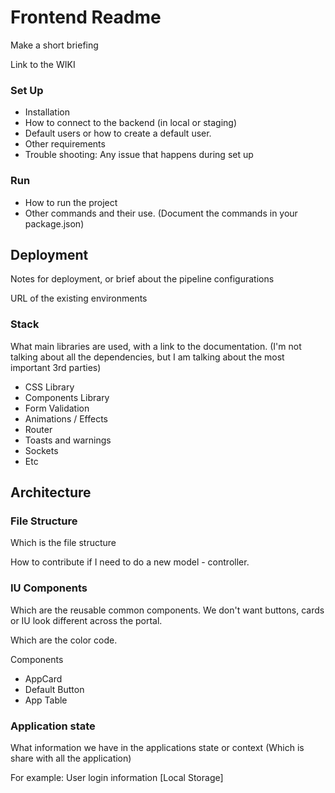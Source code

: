 # Frontend Readme

Make a short briefing

Link to the WIKI
### Set Up

- Installation
- How to connect to the backend (in local or staging)
- Default users or how to create a default user.
- Other requirements
- Trouble shooting: Any issue that happens during set up

### Run

- How to run the project
- Other commands and their use. (Document the commands in your package.json)

## Deployment

Notes for deployment, or brief about the pipeline configurations

URL of the existing environments

### Stack

What main libraries are used, with a link to the documentation. (I'm not talking about all the dependencies, but I am talking about the most important 3rd parties)

- CSS Library
- Components Library
- Form Validation
- Animations / Effects
- Router
- Toasts and warnings
- Sockets
- Etc

## Architecture

### File Structure

Which is the file structure

How to contribute if I need to do a new model - controller.

### IU Components

Which are the reusable common components. We don't want buttons, cards or IU look different across the portal.

Which are the color code. 

Components
 - AppCard
 - Default Button
 - App Table

### Application state

What information we have in the applications state or context (Which is share with all the application)

For example: User login information [Local Storage]